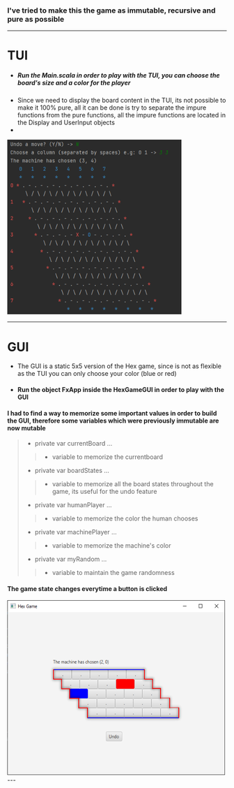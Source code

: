 ### I've tried to make this the game as immutable, recursive and pure as possible

---
# TUI
- ##### Run the Main.scala in order to play with the TUI, you can choose the board's size and a color for the player
- Since we need to display the board content in the TUI, its not possible to make it 100% pure, all it can be done is try to separate the impure functions from the pure functions, all the impure functions are located in the Display and UserInput objects
- 

<img src="screenshots/tui.png" width="400" height="400" alt="TUI">

---

# GUI
- The GUI is a static 5x5 version of the Hex game, since is not as flexible as the TUI you can only choose your color (blue or red) 
- #### Run the object FxApp inside the HexGameGUI in order to play with the GUI

#### I had to find a way to memorize some important values in order to build the GUI, therefore some variables which were previously immutable are now mutable
> - private var currentBoard ... 
> > - variable to memorize the currentboard
> 
> - private var boardStates ...
> > - variable to memorize all the board states throughout the game, its useful for the undo feature 
> 
> - private var humanPlayer ...
> > - variable to memorize the color the human chooses
> 
> - private var machinePlayer ...
> > - variable to memorize the machine's color
> 
> - private var myRandom ...
> > - variable to maintain the game randomness
> > 

#### The game state changes everytime a button is clicked

<img src="screenshots/gui.png" width="500" height="400" alt="GUI">
---


